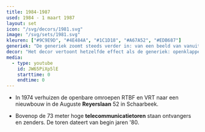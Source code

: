 ```yaml
---
title: 1984-1987
used: 1984 - 1 maart 1987
layout: set
icon: "/svg/decors/1981.svg"
image: "/svg/sets/1981.svg"
kleuren: ["#9C9E9D", "#4E484A", "#1C1D18", "#A67A52", "#EDB687"]
generiek: "De generiek zoomt steeds verder in: van een beeld van vanuit de ruimte tot Brussel, van de Reyerslaan tot een close-up van de BRT-toren."
decor: "Het decor vertoont hetzelfde effect als de generiek: openklappende hoeken met daarachter een flauwe lichtbron."
media:
  - type: youtube
    id: JW65PiXp5lE
    starttime: 0
    endtime: 0
---
```


* In 1974 verhuizen de openbare omroepen RTBF en VRT naar een nieuwbouw in de Auguste **Reyerslaan** 52 in Schaarbeek.

* Bovenop de 73 meter hoge **telecommunicatietoren** staan ontvangers en zenders. De toren dateert van begin jaren '80.
